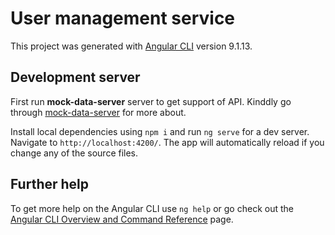 # User management service

This project was generated with [Angular CLI](https://github.com/angular/angular-cli) version 9.1.13.

## Development server
First run **mock-data-server** server to get support of API. Kinddly go through [mock-data-server](https://github.com/vc-pratik-padia/mock-data-server) for more about.

Install local dependencies using `npm i` and run `ng serve` for a dev server. Navigate to `http://localhost:4200/`. The app will automatically reload if you change any of the source files.

## Further help

To get more help on the Angular CLI use `ng help` or go check out the [Angular CLI Overview and Command Reference](https://angular.io/cli) page.
